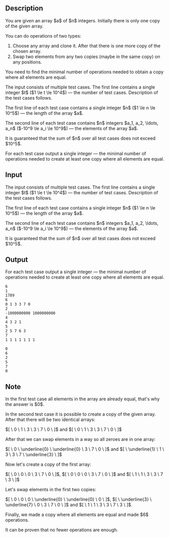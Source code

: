 ## Description

<div><p>You are given an array $a$ of $n$ integers. Initially there is only one copy of the given array.</p><p>You can do operations of two types:</p><ol> <li> Choose any array and clone it. After that there is one more copy of the chosen array. </li><li> Swap two elements from <span class="tex-font-style-bf">any</span> two copies (maybe in the same copy) on any positions. </li></ol><p>You need to find the minimal number of operations needed to obtain a copy where all elements are equal.</p></div><div class="input-specification"><p>The input consists of multiple test cases. The first line contains a single integer $t$ ($1 \le t \le 10^4$)&nbsp;— the number of test cases. Description of the test cases follows.</p><p>The first line of each test case contains a single integer $n$ ($1 \le n \le 10^5$)&nbsp;— the length of the array $a$.</p><p>The second line of each test case contains $n$ integers $a_1, a_2, \ldots, a_n$ ($-10^9 \le a_i \le 10^9$)&nbsp;— the elements of the array $a$.</p><p>It is guaranteed that the sum of $n$ over all test cases does not exceed $10^5$.</p></div><div class="output-specification"><p>For each test case output a single integer&nbsp;— the minimal number of operations needed to create at least one copy where all elements are equal.</p></div>

## Input

<p>The input consists of multiple test cases. The first line contains a single integer $t$ ($1 \le t \le 10^4$)&nbsp;— the number of test cases. Description of the test cases follows.</p><p>The first line of each test case contains a single integer $n$ ($1 \le n \le 10^5$)&nbsp;— the length of the array $a$.</p><p>The second line of each test case contains $n$ integers $a_1, a_2, \ldots, a_n$ ($-10^9 \le a_i \le 10^9$)&nbsp;— the elements of the array $a$.</p><p>It is guaranteed that the sum of $n$ over all test cases does not exceed $10^5$.</p>

## Output

<p>For each test case output a single integer&nbsp;— the minimal number of operations needed to create at least one copy where all elements are equal.</p>





```input1
6
1
1789
6
0 1 3 3 7 0
2
-1000000000 1000000000
4
4 3 2 1
5
2 5 7 6 3
7
1 1 1 1 1 1 1
```




```output1
0
6
2
5
7
0
```



## Note

<p>In the first test case all elements in the array are already equal, that's why the answer is $0$.</p><p>In the second test case it is possible to create a copy of the given array. After that there will be two identical arrays:</p><p>$[ \ 0 \ 1 \ 3 \ 3 \ 7 \ 0 \ ]$ and $[ \ 0 \ 1 \ 3 \ 3 \ 7 \ 0 \ ]$</p><p>After that we can swap elements in a way so all zeroes are in one array:</p><p>$[ \ 0 \ \underline{0} \ \underline{0} \ 3 \ 7 \ 0 \ ]$ and $[ \ \underline{1} \ 1 \ 3 \ 3 \ 7 \ \underline{3} \ ]$</p><p>Now let's create a copy of the first array:</p><p>$[ \ 0 \ 0 \ 0 \ 3 \ 7 \ 0 \ ]$, $[ \ 0 \ 0 \ 0 \ 3 \ 7 \ 0 \ ]$ and $[ \ 1 \ 1 \ 3 \ 3 \ 7 \ 3 \ ]$</p><p>Let's swap elements in the first two copies:</p><p>$[ \ 0 \ 0 \ 0 \ \underline{0} \ \underline{0} \ 0 \ ]$, $[ \ \underline{3} \ \underline{7} \ 0 \ 3 \ 7 \ 0 \ ]$ and $[ \ 1 \ 1 \ 3 \ 3 \ 7 \ 3 \ ]$.</p><p>Finally, we made a copy where all elements are equal and made $6$ operations.</p><p>It can be proven that no fewer operations are enough.</p>
